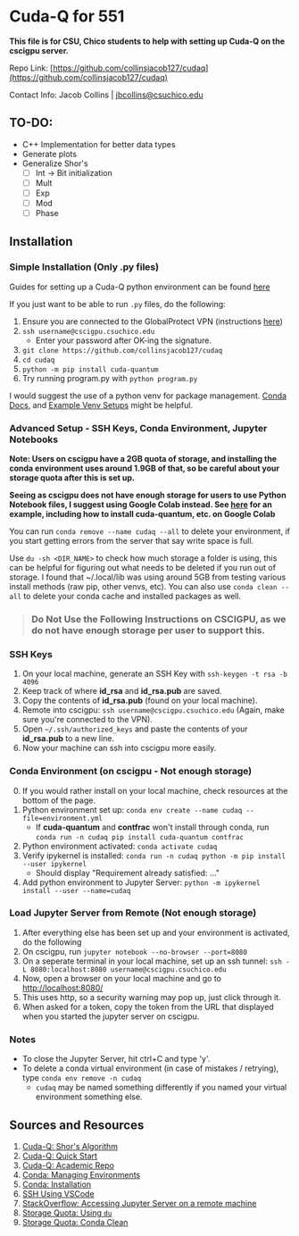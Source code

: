 # Cuda-Q for 551

**This file is for CSU, Chico students to help with setting up Cuda-Q on the cscigpu server.**

Repo Link: [https://github.com/collinsjacob127/cudaq](https://github.com/collinsjacob127/cudaq)

Contact Info: Jacob Collins | jbcollins@csuchico.edu

## TO-DO:

- C++ Implementation for better data types
- Generate plots
- Generalize Shor's
    - [ ] Int -> Bit initialization
    - [ ] Mult
    - [ ] Exp
    - [ ] Mod
    - [ ] Phase

## Installation

### Simple Installation (Only .py files)

Guides for setting up a Cuda-Q python environment can be found [here](https://nvidia.github.io/cuda-quantum/latest/using/quick_start.html)

If you just want to be able to run `.py` files, do the following:

1. Ensure you are connected to the GlobalProtect VPN (instructions [here](https://support.csuchico.edu/TDClient/1984/Portal/KB/?CategoryID=15690))
2. `ssh username@cscigpu.csuchico.edu`
    - Enter your password after OK-ing the signature.
3. `git clone https://github.com/collinsjacob127/cudaq`
4. `cd cudaq`
5. `python -m pip install cuda-quantum` 
6. Try running program.py with `python program.py`

I would suggest the use of a python venv for package management. [Conda Docs](https://conda.io/projects/conda/en/latest/user-guide/tasks/manage-environments.html), and [Example Venv Setups](https://janakiev.com/blog/jupyter-virtual-envs/) might be helpful.


### Advanced Setup - SSH Keys, Conda Environment, Jupyter Notebooks

**Note: Users on cscigpu have a 2GB quota of storage, and installing the conda environment uses around 1.9GB of that, so be careful about your storage quota after this is set up.**

**Seeing as cscigpu does not have enough storage for users to use Python Notebook files, I suggest using Google Colab instead. See [here](https://colab.research.google.com/github/collinsjacob127/cudaq/blob/main/Shors.ipynb#scrollTo=7dd05729) for an example, including how to install cuda-quantum, etc. on Google Colab**

You can run `conda remove --name cudaq --all` to delete your environment, if you start getting errors from the server that say write space is full.

Use `du -sh <DIR_NAME>` to check how much storage a folder is using, this can be helpful for figuring out what needs to be deleted if you run out of storage. I found that ~/.local/lib was using 
around  5GB from testing various install methods (raw pip, other venvs, etc). You can also use `conda clean --all` to delete your conda cache and installed packages as well.

> ### Do Not Use the Following Instructions on CSCIGPU, as we do not have enough storage per user to support this.
### SSH Keys
1. On your local machine, generate an SSH Key with `ssh-keygen -t rsa -b 4096`
2. Keep track of where **id_rsa** and **id_rsa.pub** are saved.
3. Copy the contents of **id_rsa.pub** (found on your local machine).
4. Remote into cscigpu: `ssh username@cscigpu.csuchico.edu` (Again, make sure you're connected to the VPN).
5. Open `~/.ssh/authorized_keys` and paste the contents of your **id_rsa.pub** to a new line.
6. Now your machine can ssh into cscigpu more easily.

### Conda Environment (on cscigpu - Not enough storage)
0. If you would rather install on your local machine, check resources at the bottom of the page.
1. Python environment set up: `conda env create --name cudaq --file=environment.yml`
    - If **cuda-quantum** and **contfrac** won't install through conda, run `conda run -n cudaq pip install cuda-quantum contfrac`
2. Python environment activated: `conda activate cudaq`
3. Verify ipykernel is installed: `conda run -n cudaq python -m pip install --user ipykernel`
    - Should display "Requirement already satisfied: ..."
4. Add python environment to Jupyter Server: `python -m ipykernel install --user --name=cudaq`

### Load Jupyter Server from Remote  (Not enough storage)
1. After everything else has been set up and your environment is activated, do the following
2. On cscigpu, run `jupyter notebook --no-browser --port=8080`
3. On a seperate terminal in your local machine, set up an ssh tunnel:
    `ssh -L 8080:localhost:8080 username@cscigpu.csuchico.edu`
4. Now, open a browser on your local machine and go to [http://localhost:8080/](http://localhost:8080/)
5. This uses http, so a security warning may pop up, just click through it.
6. When asked for a token, copy the token from the URL that displayed when you started the jupyter server on cscigpu.

### Notes
- To close the Jupyter Server, hit ctrl+C and type 'y'.
- To delete a conda virtual environment (in case of mistakes / retrying), type `conda env remove -n cudaq`
    - `cudaq` may be named something differently if you named your virtual environment something else.

## Sources and Resources
1. [Cuda-Q: Shor's Algorithm](https://nvidia.github.io/cuda-quantum/latest/examples/python/tutorials/Shors.html)
2. [Cuda-Q: Quick Start](https://nvidia.github.io/cuda-quantum/latest/using/quick_start.html) 
3. [Cuda-Q: Academic Repo](https://github.com/NVIDIA/cuda-q-academic)
4. [Conda: Managing Environments](https://conda.io/projects/conda/en/latest/user-guide/tasks/manage-environments.html#activating-an-environment)
5. [Conda: Installation](https://docs.conda.io/projects/conda/en/4.6.1/user-guide/install/linux.html)
6. [SSH Using VSCode](https://help.rc.ufl.edu/doc/SSH_Using_VS_Code)
7. [StackOverflow: Accessing Jupyter Server on a remote machine](https://stackoverflow.com/questions/69244218/how-to-run-a-jupyter-notebook-through-a-remote-server-on-local-machine)
8. [Storage Quota: Using `du`](https://chtc.cs.wisc.edu/uw-research-computing/check-quota)
9. [Storage Quota: Conda Clean](https://docs.conda.io/projects/conda/en/latest/commands/clean.html)

